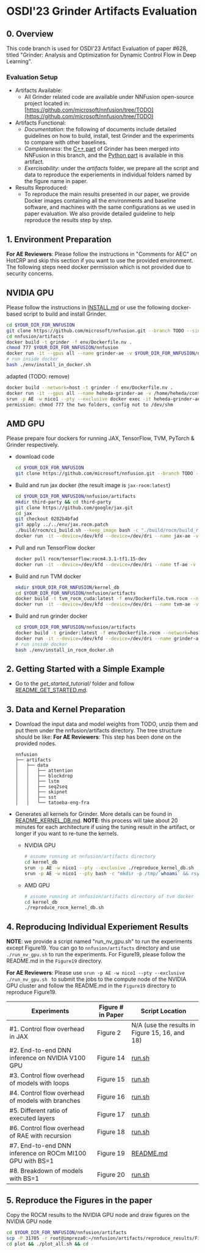 # OSDI'23 Grinder Artifacts Evaluation

## 0. Overview
This code branch is used for OSDI'23 Artifact Evaluation of paper #628, titled "Grinder: Analysis and Optimization for Dynamic Control Flow in Deep Learning".

### Evaluation Setup
* Artifacts Available:
    * All Grinder related code are available under NNFusion open-source project located in: [https://github.com/microsoft/nnfusion/tree/TODO](https://github.com/microsoft/nnfusion/tree/TODO)
* Artifacts Functional:
    * *Documentation*: the following of documents include detailed guidelines on how to build, install, test Grinder and the experiments to compare with other baselines.
    * *Completeness*: the [C++ part](..) of Grinder has been merged into NNFusion in this branch, and the [Python part](ast_analyzer) is available in this artifact.
    * *Exercisability*: under the *artifacts* folder, we prepare all the script and data to reproduce the experiements in individual folders named by the figure name in paper.
* Results Reproduced:
    * To reproduce the main results presented in our paper, we provide Docker images containing all the environments and baseline software, and machines with the same configurations as we used in paper evaluation. We also provide detailed guideline to help reproduce the results step by step. 

## 1. Environment Preparation

**For AE Reviewers**:
Please follow the instructions in "Comments for AEC" on HotCRP and skip this section if you want to use the provided environment. The following steps need docker permission which is not provided due to security concerns.

## NVIDIA GPU
Please follow the instructions in [INSTALL.md](INSTALL.md) or use the following docker-based script to build and install Grinder.
```bash
cd $YOUR_DIR_FOR_NNFUSION
git clone https://github.com/microsoft/nnfusion.git --branch TODO --single-branch
cd nnfusion/artifacts
docker build -t grinder -f env/Dockerfile.nv .
chmod 777 $YOUR_DIR_FOR_NNFUSION/nnfusion
docker run -it --gpus all --name grinder-ae -v $YOUR_DIR_FOR_NNFUSION/nnfusion:/root/nnfusion --shm-size="32g" -w /root/nnfusion/artifacts grinder:latest /bin/bash
# run inside docker
bash ./env/install_in_docker.sh
```

adapted (TODO: remove)
```bash
docker build --network=host -t grinder -f env/Dockerfile.nv .
docker run -it --gpus all --name heheda-grinder-ae -v /home/heheda/control_flow/nnfusion-docker:/root/nnfusion -v /home/heheda/control_flow/kernel_db.docker:/root/.cache/nnfusion -w /root/nnfusion/artifacts --privileged=true --shm-size="32g" --network=host grinder:latest /bin/bash
srun -p AE -w nico1 --pty --exclusive docker exec -it heheda-grinder-ae bash ./run_nv_gpu.sh
permission: chmod 777 the two folders, config not to /dev/shm
```

## AMD GPU
Please prepare four dockers for running JAX, TensorFlow, TVM, PyTorch \& Grinder respectively.
* download code
    ```bash
    cd $YOUR_DIR_FOR_NNFUSION
    git clone https://github.com/microsoft/nnfusion.git --branch TODO --single-branch
    ```
* Build and run jax docker (the result image is `jax-rocm:latest`)
    ```bash
    cd $YOUR_DIR_FOR_NNFUSION/nnfusion/artifacts
    mkdir third-party && cd third-party
    git clone https://github.com/google/jax.git
    cd jax
    git checkout 0282b4bfad
    git apply ../../env/jax.rocm.patch
    ./build/rocm/ci_build.sh --keep_image bash -c "./build/rocm/build_rocm.sh"
    docker run -it --device=/dev/kfd --device=/dev/dri --name jax-ae -v $YOUR_DIR_FOR_NNFUSION/nnfusion:/root/nnfusion -w /root/nnfusion/artifacts -e ARTIFACT_ROOT=/root/nnfusion/artifacts jax-rocm:latest /bin/bash
    ```
* Pull and run TensorFlow docker
    ```bash
    docker pull rocm/tensorflow:rocm4.3.1-tf1.15-dev
    docker run -it --device=/dev/kfd --device=/dev/dri --name tf-ae -v $YOUR_DIR_FOR_NNFUSION/nnfusion:/root/nnfusion -w /root/nnfusion/artifacts -e ARTIFACT_ROOT=/root/nnfusion/artifacts rocm/tensorflow:rocm4.3.1-tf1.15-dev /bin/bash
    ```
* Build and run TVM docker
    ```bash
    mkdir $YOUR_DIR_FOR_NNFUSION/kernel_db
    cd $YOUR_DIR_FOR_NNFUSION/nnfusion/artifacts
    docker build -t tvm_rocm_cuda:latest -f env/Dockerfile.tvm.rocm --network=host .
    docker run -it --device=/dev/kfd --device=/dev/dri --name tvm-ae -v $YOUR_DIR_FOR_NNFUSION/kernel_db:/root/.cache/nnfusion -v $YOUR_DIR_FOR_NNFUSION/nnfusion:/root/nnfusion -w /root/nnfusion/artifacts -e ARTIFACT_ROOT=/root/nnfusion/artifacts tvm_rocm_cuda /bin/bash
    ```
* Build and run grinder docker
    ```bash
    cd $YOUR_DIR_FOR_NNFUSION/nnfusion/artifacts
    docker build -t grinder:latest -f env/Dockerfile.rocm --network=host .
    docker run -it --device=/dev/kfd --device=/dev/dri --name grinder-ae -v $YOUR_DIR_FOR_NNFUSION/kernel_db:/root/.cache/nnfusion -v $YOUR_DIR_FOR_NNFUSION/nnfusion:/root/nnfusion -w /root/nnfusion/artifacts -e ARTIFACT_ROOT=/root/nnfusion/artifacts grinder /bin/bash
    # run inside docker
    bash ./env/install_in_rocm_docker.sh
    ```

## 2. Getting Started with a Simple Example

* Go to the *get_started_tutorial/* folder and follow [README_GET_STARTED.md](get_started_tutorial/README_GET_STARTED.md).


## 3. Data and Kernel Preparation
* Download the input data and model weights from TODO, unzip them and put them under the nnfusion/artifacts directory. The tree structure should be like:
    **For AE Reviewers**: This step has been done on the provided nodes.
    ```
    nnfusion
    ├── artifacts
    │   ├── data
    │   │   ├── attention
    │   │   ├── blockdrop
    │   │   ├── lstm
    │   │   ├── seq2seq
    │   │   ├── skipnet
    │   │   ├── sst
    │   │   └── tatoeba-eng-fra
    ```

* Generates all kernels for Grinder. More details can be found in [README_KERNEL_DB.md](kernel_db/README_KERNEL_DB.md).
    **NOTE**: this process will take about 20 minutes for each architecture if using the tuning result in the artifact, or longer if you want to re-tune the kernels.
    * NVIDIA GPU
        ```bash
        # assume running at nnfusion/artifacts directory
        cd kernel_db
        srun -p AE -w nico1 --pty --exclusive ./reproduce_kernel_db.sh
        srun -p AE -w nico1 --pty bash -c "mkdir -p /tmp/`whoami` && rsync -avz nico0:~/.cache/nnfusion/* /tmp/`whoami`/"
        ```
    * AMD GPU
        ```bash
        # assume running at nnfusion/artifacts directory of tvm docker
        cd kernel_db
        ./reproduce_rocm_kernel_db.sh
        ```

## 4. Reproducing Individual Experiement Results
**NOTE**: we provide a script named "run_nv_gpu.sh" to run the experiments except Figure19. You can go to `nnfusion/artifacts` directory and use `./run_nv_gpu.sh` to run the experiments. For Figure19, please follow the README.md in the `Figure19` directory.

**For AE Reviewers**: Please use `srun -p AE -w nico1 --pty --exclusive ./run_nv_gpu.sh ` to submit the jobs to the compute node of the NVIDIA GPU cluster and follow the README.md in the `Figure19` directory to reproduce Figure19.

| Experiments   | Figure # in Paper |  Script Location |
| -----------     | -----------  |  ----------- |
| #1. Control flow overhead in JAX | Figure 2 | N/A (use the results in Figure 15, 16, and 18) |
| #2. End-to-end DNN inference on NVIDIA V100 GPU | Figure 14 | [run.sh](Figure14/run.sh) |
| #3. Control flow overhead of models with loops | Figure 15 | [run.sh](Figure15/run.sh) |
| #4. Control flow overhead of models with branches | Figure 16 | [run.sh](Figure16/run.sh) |
| #5. Different ratio of executed layers | Figure 17 | [run.sh](Figure17/run.sh) |
| #6. Control flow overhead of RAE with recursion | Figure 18 | [run.sh](Figure18/run.sh) |
| #7. End-to-end DNN inference on ROCm MI100 GPU with BS=1 | Figure 19 | [README.md](Figure19/README.md) |
| #8. Breakdown of models with BS=1 | Figure 20 | [run.sh](Figure20/run.sh)|

## 5. Reproduce the Figures in the paper
Copy the ROCM results to the NVIDIA GPU node and draw figures on the NVIDIA GPU node

```bash
cd $YOUR_DIR_FOR_NNFUSION/nnfusion/artifacts
scp -P 31705 -r root@impreza0:~/nnfusion/artifacts/reproduce_results/Figure19 reproduce_results 
cd plot && ./plot_all.sh && cd - 
```
